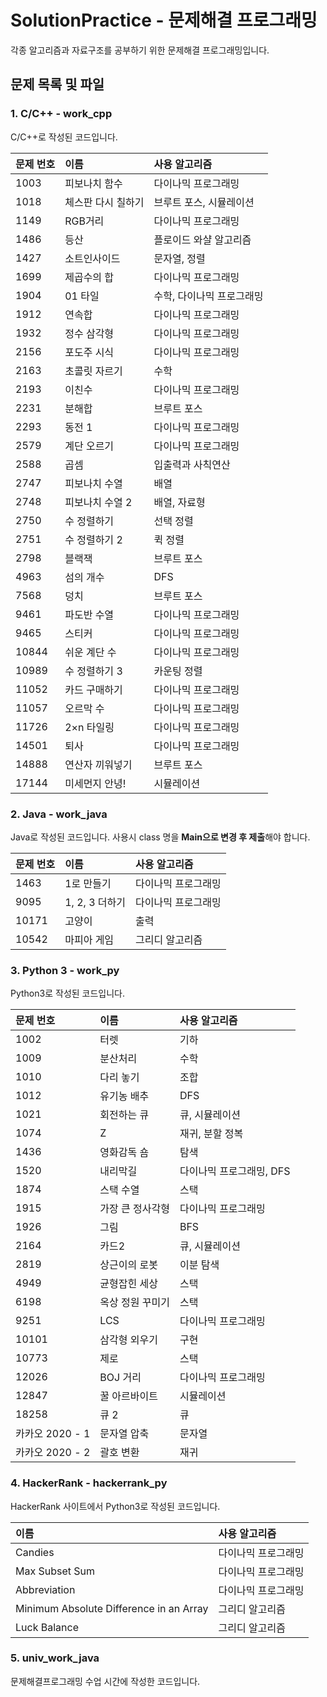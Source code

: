 # SolutionPractice - 문제해결 프로그래밍

각종 알고리즘과 자료구조를 공부하기 위한 문제해결 프로그래밍입니다.

## 문제 목록 및 파일

### 1. C/C++ - work_cpp

C/C++로 작성된 코드입니다.

| 문제 번호 | 이름 | 사용 알고리즘 |
|:-- |:-- |:-- |
| 1003 | 피보나치 함수 | 다이나믹 프로그래밍 |
| 1018 | 체스판 다시 칠하기 | 브루트 포스, 시뮬레이션 |
| 1149 | RGB거리 | 다이나믹 프로그래밍 |
| 1486 | 등산 | 플로이드 와샬 알고리즘 |
| 1427 | 소트인사이드 | 문자열, 정렬 |
| 1699 | 제곱수의 합 | 다이나믹 프로그래밍 |
| 1904 | 01 타일 | 수학, 다이나믹 프로그래밍 |
| 1912 | 연속합 | 다이나믹 프로그래밍 |
| 1932 | 정수 삼각형 | 다이나믹 프로그래밍 |
| 2156 | 포도주 시식 | 다이나믹 프로그래밍 |
| 2163 | 초콜릿 자르기 | 수학 |
| 2193 | 이친수 | 다이나믹 프로그래밍 |
| 2231 | 분해합 | 브루트 포스 |
| 2293 | 동전 1 | 다이나믹 프로그래밍 |
| 2579 | 계단 오르기 | 다이나믹 프로그래밍 |
| 2588 | 곱셈 | 입출력과 사칙연산 |
| 2747 | 피보나치 수열 | 배열 |
| 2748 | 피보나치 수열 2 | 배열, 자료형 |
| 2750 | 수 정렬하기 | 선택 정렬 |
| 2751 | 수 정렬하기 2 | 퀵 정렬 |
| 2798 | 블랙잭 | 브루트 포스 |
| 4963 | 섬의 개수 | DFS |
| 7568 | 덩치 | 브루트 포스 |
| 9461 | 파도반 수열 | 다이나믹 프로그래밍 |
| 9465 | 스티커 | 다이나믹 프로그래밍 |
| 10844 | 쉬운 계단 수 | 다이나믹 프로그래밍 |
| 10989 | 수 정렬하기 3 | 카운팅 정렬 |
| 11052 | 카드 구매하기 | 다이나믹 프로그래밍 |
| 11057 | 오르막 수 | 다이나믹 프로그래밍 |
| 11726 | 2×n 타일링 | 다이나믹 프로그래밍 |
| 14501 | 퇴사 | 다이나믹 프로그래밍 |
| 14888 | 연산자 끼워넣기 | 브루트 포스 |
| 17144 | 미세먼지 안녕! | 시뮬레이션 |

### 2. Java - work_java

Java로 작성된 코드입니다. 사용시 class 명을 **Main으로 변경 후 제출**해야 합니다.

| 문제 번호 | 이름 | 사용 알고리즘 |
|:-- |:-- |:-- |
| 1463 | 1로 만들기 | 다이나믹 프로그래밍 |
| 9095 | 1, 2, 3 더하기 | 다이나믹 프로그래밍 |
| 10171 | 고양이 | 출력 |
| 10542 | 마피아 게임 | 그리디 알고리즘 |

### 3. Python 3 - work_py

Python3로 작성된 코드입니다.

| 문제 번호 | 이름 | 사용 알고리즘 |
|:-- |:-- |:-- |
| 1002 | 터렛 | 기하 |
| 1009 | 분산처리 | 수학 |
| 1010 | 다리 놓기 | 조합 |
| 1012 | 유기농 배추 | DFS |
| 1021 | 회전하는 큐 | 큐, 시뮬레이션 |
| 1074 | Z | 재귀, 분할 정복 |
| 1436 | 영화감독 숌 | 탐색 |
| 1520 | 내리막길 | 다이나믹 프로그래밍, DFS |
| 1874 | 스택 수열 | 스택 |
| 1915 | 가장 큰 정사각형 | 다이나믹 프로그래밍 |
| 1926 | 그림 | BFS |
| 2164 | 카드2 | 큐, 시뮬레이션 |
| 2819 | 상근이의 로봇 | 이분 탐색 |
| 4949 | 균형잡힌 세상 | 스택 |
| 6198 | 옥상 정원 꾸미기 | 스택 |
| 9251 | LCS | 다이나믹 프로그래밍 |
| 10101 | 삼각형 외우기 | 구현 |
| 10773 | 제로 | 스택 |
| 12026 | BOJ 거리 | 다이나믹 프로그래밍 |
| 12847 | 꿀 아르바이트 | 시뮬레이션 |
| 18258 | 큐 2 | 큐 |
| 카카오 2020 - 1 | 문자열 압축 | 문자열 |
| 카카오 2020 - 2 | 괄호 변환 | 재귀 |

### 4. HackerRank - hackerrank_py

HackerRank 사이트에서 Python3로 작성된 코드입니다.

| 이름 | 사용 알고리즘 |
|:-- |:-- |
| Candies | 다이나믹 프로그래밍 |
| Max Subset Sum | 다이나믹 프로그래밍 |
| Abbreviation | 다이나믹 프로그래밍 |
| Minimum Absolute Difference in an Array | 그리디 알고리즘 |
| Luck Balance | 그리디 알고리즘 |

### 5. univ_work_java

문제해결프로그래밍 수업 시간에 작성한 코드입니다.